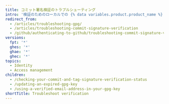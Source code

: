 ```yaml
---
title: コミット署名検証のトラブルシューティング
intro: '検証のためのローカルでの {% data variables.product.product_name %} 上のコミット署名時に発生する、予期しなかった問題のトラブルシューティングが必要になることがあります。'
redirect_from:
  - /articles/troubleshooting-gpg/
  - /articles/troubleshooting-commit-signature-verification
  - /github/authenticating-to-github/troubleshooting-commit-signature-verification/
versions:
  fpt: '*'
  ghes: '*'
  ghae: '*'
  ghec: '*'
topics:
  - Identity
  - Access management
children:
  - /checking-your-commit-and-tag-signature-verification-status
  - /updating-an-expired-gpg-key
  - /using-a-verified-email-address-in-your-gpg-key
shortTitle: Troubleshoot verification
---
```


